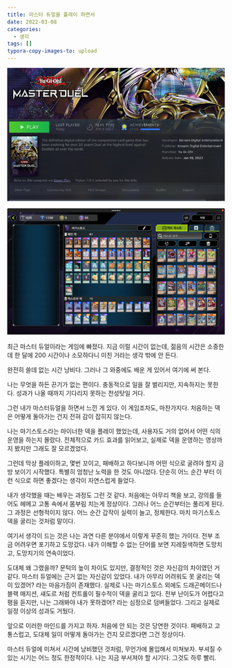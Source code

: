 ```yaml
---
title: 마스터 듀얼을 플레이 하면서
date: 2022-03-08
categories:
  - 생각
tags: []
typora-copy-images-to: upload
---
```


![Screenshot from 2022-03-09 01-44-33](https://raw.githubusercontent.com/BK927/blog/img-server/assets/images/Screenshot%20from%202022-03-09%2001-44-33.png)

![Screenshot from 2022-03-08 23-27-35](https://raw.githubusercontent.com/BK927/blog/img-server/assets/images/Screenshot%20from%202022-03-08%2023-27-35.png)

최근 마스터 듀얼이라는 게임에 빠졌다. 지금 이럴 시간이 없는데, 젊음의 시간은 소중한데 한 달에 200 시간이나 소모하다니 미친 거라는 생각 밖에 안 든다.

완전히 쓸데 없는 시간 낭비다. 그러나 그 와중에도 배운 게 있어서 여기에 써 본다.

나는 무엇을 하든 끈기가 없는 편이다. 충동적으로 일을 잘 벌리지만, 지속하지는 못한다. 성과가 나올 때까지 기다리지 못하는 천성탓일 거다.

그런 내가 마스터듀얼을 하면서 느낀 게 있다. 이 게임조차도, 마찬가지다. 처음하는 덱은 어떻게 돌아가는 건지 전혀 감이 잡히지 않는다.

나는 마기스토스라는 마이너한 덱을 플레이 했었는데, 사용자도 거의 없어서 어떤 식의 운영을 하는지 몰랐다. 전체적으로 카드 효과를 읽어보고, 실제로 덱을 운영하는 영상까지 봤지만 그래도 잘 모르겠었다.

그런데 막상 플레이하고, 몇번 꼬이고, 패배하고 하다보니까 어떤 식으로 굴려야 할지 금방 보이기 시작했다. 특별히 엄청난 노력을 한 것도 아니었다. 단순히 어느 순간 부터 이런 식으로 하면 좋겠다는 생각이 자연스럽게 들었다.

내가 생각했을 때는 배우는 과정도 그런 것 같다. 처음에는 아무리 책을 보고, 강의를 들어도 헤메고 고통 속에서 몸부림 치는게 정상이다. 그러나 어느 순간부터는 풀리게 된다. 그 과정은 선형적이지 않다. 어느 순간 갑작이 실력이 늘고, 정체한다. 마치 마기스토스 덱을 굴리는 것처럼 말이다.

여기서 생각이 드는 것은 나는 과연 다른 분야에서 이렇게 꾸준히 했는 가이다. 전부 조금 어려우면 포기하고 도망갔다. 내가 이해할 수 없는 단어를 보면 지레질색하면 도망치고, 도망치기의 연속이었다.

도대체 왜 그랬을까? 문턱의 높이 차이도 있지만, 결정적인 것은 자신감의 차이였던 거 같다. 마스터 듀얼에는 근거 없는 자신감이 있었다. 내가 아무리 어려워도 못 굴리는 덱이 있겠어? 라는 마음가짐이 존재했다. 실제로 나는 마기스토스 외에도 드래곤메이드나 블랙 매지션, 섀도르 처럼 컨트롤이 필수적이 덱을 굴리고 있다. 전부 난이도가 어렵다고 평을 듣지만, 나는 그래봐야 내가 못하겠어? 라는 심정으로 덤벼들었다. 그리고 실제로 일정 이상의 성과도 거뒀다.

앞으로 이러한 마인드를 가지고 하자. 처음에 안 되는 것은 당연한 것이다. 패배하고 고통스럽고, 도대체 일이 어떻게 돌아가는 건지 모르겠다면 그건 정상이다.

마스터 듀얼에 미쳐서 시간에 낭비했던 것처럼, 무언가에 몰입해서 미쳐보자. 부셔질 수 있는 시기는 어느 정도 한정적이다. 나는 지금 부서져야 할 시기다. 그것도 하루 빨리.